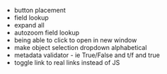 * button placement
* field lookup
* expand all
* autozoom field lookup
* being able to click to open in new window
* make object selection dropdown alphabetical
* metadata validator - ie True/False and t/f and true
* toggle link to real links instead of JS